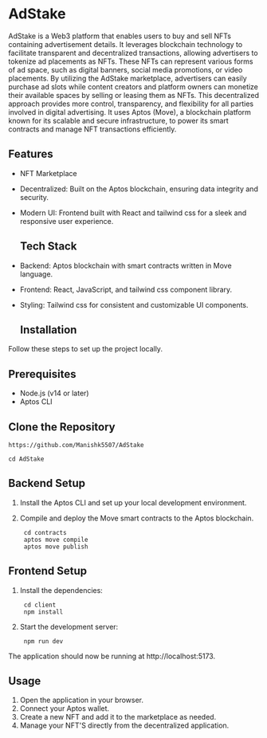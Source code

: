# AdStake

AdStake is a Web3 platform that enables users to buy and sell NFTs containing advertisement details. It leverages blockchain technology to facilitate transparent and decentralized transactions, allowing advertisers to tokenize ad placements as NFTs. These NFTs can represent various forms of ad space, such as digital banners, social media promotions, or video placements. By utilizing the AdStake marketplace, advertisers can easily purchase ad slots while content creators and platform owners can monetize their available spaces by selling or leasing them as NFTs. This decentralized approach provides more control, transparency, and flexibility for all parties involved in digital advertising. It uses Aptos (Move), a blockchain platform known for its scalable and secure infrastructure, to power its smart contracts and manage NFT transactions efficiently.


## Features

-    NFT Marketplace

- Decentralized: Built on the Aptos blockchain, ensuring data  integrity and security.

- Modern UI: Frontend built with React and tailwind css for a sleek and responsive user experience.

  ## Tech Stack

- Backend: Aptos blockchain with smart contracts written in Move language.
- Frontend: React, JavaScript, and tailwind css component library.
- Styling: Tailwind css for consistent and customizable UI components.

  ## Installation

Follow these steps to set up the project locally.

## Prerequisites

- Node.js (v14 or later)
- Aptos CLI

## Clone the Repository

    https://github.com/Manishk5507/AdStake

    cd AdStake



## Backend Setup

1. Install the Aptos CLI and set up your local development environment.
2. Compile and deploy the Move smart contracts to the Aptos blockchain.

        cd contracts
        aptos move compile
        aptos move publish


## Frontend Setup

1. Install the dependencies:

        cd client
        npm install

2. Start the development server:

        npm run dev

The application should now be running at http://localhost:5173.



## Usage

1. Open the application in your browser.
2. Connect your Aptos wallet.
3. Create a new NFT and add it to the marketplace as needed.
4. Manage your NFT'S directly from the decentralized application.
